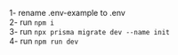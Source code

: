 1- rename .env-example to .env <br/>
2- run `npm i` <br/>
3- run `npx prisma migrate dev --name init` <br/>
4- run `npm run dev`